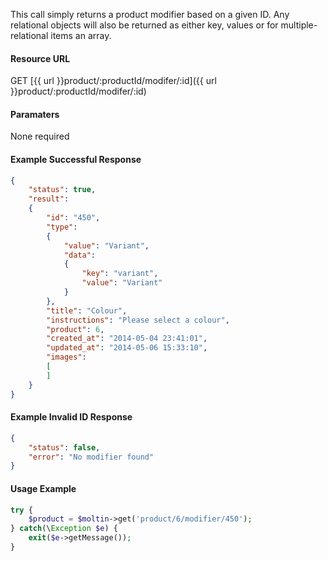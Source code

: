 <!--
@title Get product modifier by ID
@author Moltin Ltd
@description Returns a product modifier of the given ID
@order 3.1.1

@sidebar 1
@family Product/Modifier
@rate No
@auth Yes
@format JSON
@http GET
@version beta
-->
This call simply returns a product modifier based on a given ID. Any relational objects will also be returned as either key, values or for multiple-relational items an array.

#### Resource URL
GET [{{ url }}product/:productId/modifer/:id]({{ url }}product/:productId/modifer/:id)

#### Paramaters
None required

<!--code-->
#### Example Successful Response
``` json
{
    "status": true,
    "result":
    {
        "id": "450",
        "type":
        {
            "value": "Variant",
            "data":
            {
                "key": "variant",
                "value": "Variant"
            }
        },
        "title": "Colour",
        "instructions": "Please select a colour",
        "product": 6,
        "created_at": "2014-05-04 23:41:01",
        "updated_at": "2014-05-06 15:33:10",
        "images":
        [
        ]
    }
}
```

#### Example Invalid ID Response
``` json
{
    "status": false,
    "error": "No modifier found"
}
```

#### Usage Example
``` php
try {
    $product = $moltin->get('product/6/modifier/450');
} catch(\Exception $e) {
    exit($e->getMessage());
}
```
<!--/code-->